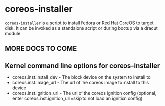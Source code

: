 # coreos-installer

`coreos-installer` is a script to install Fedora or Red Hat CoreOS to 
target disk. It can be invoked as a standalone script or during bootup
via a dracut module.

## MORE DOCS TO COME

## Kernel command line options for coreos-installer
* coreos.inst.install_dev - The block device on the system to install to
* coreos.inst.image_url - The url of the coreos image to install to this device
* coreos.inst.ignition_url - The url of the coreos ignition config (optional, enter
  coreos.inst.ignition_url=skip to not load an ignition config)
